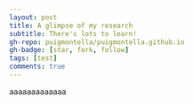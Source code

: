 ```yaml
---
layout: post
title: A glimpse of my research
subtitle: There's lots to learn!
gh-repo: puigmontella/puigmontella.github.io
gh-badge: [star, fork, follow]
tags: [test]
comments: true
---
```

aaaaaaaaaaaaa
